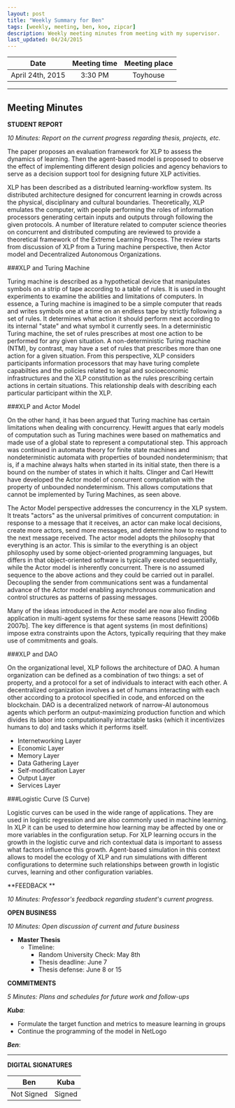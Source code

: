 ```yaml
---
layout: post
title: "Weekly Summary for Ben"
tags: [weekly, meeting, ben, koo, zipcar]
description: Weekly meeting minutes from meeting with my supervisor.
last_updated: 04/24/2015
---
```


|**Date** |**Meeting time**|**Meeting place**
| ------------- |:----------------:|:-------:
|April 24th, 2015| 3:30 PM | Toyhouse


----------


Meeting Minutes
------

 **STUDENT REPORT** 

 *10 Minutes: Report on the current progress regarding thesis, projects, etc.*

The paper proposes an evaluation framework for XLP to assess the dynamics of learning. Then the agent-based model is proposed to observe the effect of implementing different design policies and agency behaviors to serve as a decision support tool for designing future XLP activities. 

XLP has been described as a distributed learning-workflow system. Its distributed architecture designed for concurrent learning in crowds across the physical, disciplinary and cultural boundaries. Theoretically, XLP emulates the computer, with people performing the roles of information processors generating certain inputs and outputs through following the given protocols. A number of literature related to computer science theories on concurrent and distributed computing are reviewed to provide a theoretical framework of the Extreme Learning Process. The review starts from discussion of XLP from a Turing machine perspective, then Actor model and Decentralized Autonomous Organizations. 

###XLP and Turing Machine

Turing machine is described as a hypothetical device that manipulates symbols on a strip of tape according to a table of rules. It is used in thought experiments to examine the abilities and limitations of computers. In essence, a Turing machine is imagined to be a simple computer that reads and writes symbols one at a time on an endless tape by strictly following a set of rules. It determines what action it should perform next according to its internal "state" and what symbol it currently sees. In a deterministic Turing machine, the set of rules prescribes at most one action to be performed for any given situation. A non-deterministic Turing machine (NTM), by contrast, may have a set of rules that prescribes more than one action for a given situation. From this perspective, XLP considers participants information processors that may have turing complete capabilties and the policies related to legal and socioeconomic infrastructures and the XLP constitution as the rules prescribing certain actions in certain situations. This relationship deals with describing each particular participant within the XLP. 

###XLP and Actor Model

On the other hand, it has been argued that Turing machine has certain limitations when dealing with concurrency. Hewitt argues that early models of computation such as Turing machines were based on mathematics and made use of a global state to represent a computational step. This approach was continued in automata theory for finite state machines and nondeterministic automata with properties of bounded nondeterminism; that is, if a machine always halts when started in its initial state, then there is a bound on the number of states in which it halts. Clinger and Carl Hewitt have developed the Actor model of concurrent computation with the property of unbounded nondeterminism. This allows computations that cannot be implemented by Turing Machines, as seen above. 

The Actor Model perspective addresses the concurrency in the XLP system. It treats "actors" as the universal primitives of concurrent computation: in response to a message that it receives, an actor can make local decisions, create more actors, send more messages, and determine how to respond to the next message received. The actor model adopts the philosophy that everything is an actor. This is similar to the everything is an object philosophy used by some object-oriented programming languages, but differs in that object-oriented software is typically executed sequentially, while the Actor model is inherently concurrent. There is no assumed sequence to the above actions and they could be carried out in parallel. Decoupling the sender from communications sent was a fundamental advance of the Actor model enabling asynchronous communication and control structures as patterns of passing messages.


Many of the ideas introduced in the Actor model are now also finding application in multi-agent systems for these same reasons [Hewitt 2006b 2007b]. The key difference is that agent systems (in most definitions) impose extra constraints upon the Actors, typically requiring that they make use of commitments and goals.

###XLP and DAO

 On the organizational level, XLP follows the architecture of DAO.   A human organization can be defined as a combination of two things: a set of property, and a protocol for a set of individuals to interact with each other. A decentralized organization involves a set of humans interacting with each other according to a protocol specified in code, and enforced on the blockchain. DAO is a decentralized network of narrow-AI autonomous agents which perform an output-maximizing production function and which divides its labor into computationally intractable tasks (which it incentivizes humans to do) and tasks which it performs itself.

 - Internetworking Layer
 - Economic Layer
 - Memory Layer
 - Data Gathering Layer
 - Self-modification Layer
 - Output Layer 
 - Services Layer


###Logistic Curve (S Curve)

Logistic curves can be used in the wide range of applications. They are used in logistic regression and are also commonly used in machine learning. In XLP it can be used to determine how learning may be affected by one or more variables in the configuration setup. For XLP learning occurs in the growth in the logistic curve and rich contextual data is important to assess what factors influence this growth. Agent-based simulation in this context allows to model the ecology of XLP and run simulations with different configurations to determine such relationships between growth in logistic curves, learning and other configuration variables.



**FEEDBACK **
 
 *10 Minutes: Professor's feedback regarding student's current progress.*
 

**OPEN BUSINESS**

*10 Minutes: Open discussion of current and future business*

- **Master Thesis**
	- Timeline: 
		- Random University Check: May 8th
		- Thesis deadline: June 7
		- Thesis defense: June 8 or 15

**COMMITMENTS**

*5 Minutes: Plans and schedules for future work and follow-ups*


***Kuba***:

- Formulate the target function and metrics to measure learning in groups
- Continue the programming of the model in NetLogo

***Ben***:




----------


**DIGITAL SIGNATURES**

|**Ben** |**Kuba**|
| ------------- |----------------|
|Not Signed| Signed


